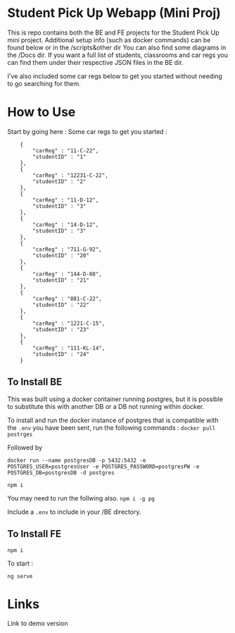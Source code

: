 # Student Pick Up Webapp (Mini Proj)


This is repo contains both the BE and FE projects for the Student Pick Up mini project. 
Additional setup info (such as docker commands) can be found below or in the /scripts&other dir
You can also find some diagrams in the /Docs dir. If you want a full list of students, classrooms and car regs you can find them under their respective JSON files in the BE dir. 

I've also included some car regs below to get you started without needing to go searching for them. 

# How to Use

Start by going here : 
Some car regs to get you started :
```
    {
        "carReg" : "11-C-22",
        "studentID" : "1"
    },
    {
        "carReg" : "12231-C-22",
        "studentID" : "2"
    },
    {
        "carReg" : "11-D-12",
        "studentID" : "3"
    },
    {
        "carReg" : "14-D-12",
        "studentID" : "3"
    },
    {
        "carReg" : "711-G-92",
        "studentID" : "20"
    },
    {
        "carReg" : "144-D-08",
        "studentID" : "21"
    },
    {
        "carReg" : "881-C-22",
        "studentID" : "22"
    },
    {
        "carReg" : "1221-C-15",
        "studentID" : "23"
    },
    {
        "carReg" : "111-KL-14",
        "studentID" : "24"
    }
```

## To Install BE

This was built using a docker container running postgres, but it is possible to substitute this with another DB or a DB not running within docker.

To install and run the docker instance of postgres that is compatible with the `.env` you have been sent, run the following commands : 
`docker pull postrges`

Followed by

`docker run --name postgresDB -p 5432:5432 -e POSTGRES_USER=postgresUser -e POSTGRES_PASSWORD=postgresPW -e POSTGRES_DB=postgresDB -d postgres`

`npm i`

You may need to run the follwing also.
`npm i -g pg`

Include a `.env` to include in your /BE directory.


## To Install FE

`npm i`

To start : 

`ng serve` 

# Links

Link to demo version